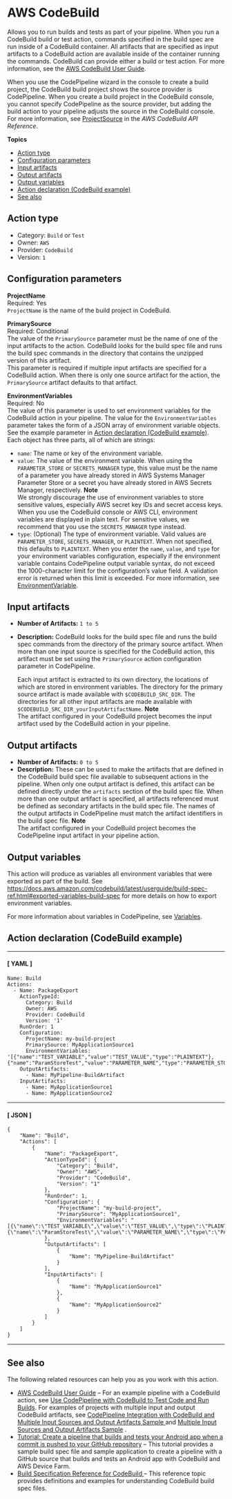 # AWS CodeBuild<a name="action-reference-CodeBuild"></a>

Allows you to run builds and tests as part of your pipeline\. When you run a CodeBuild build or test action, commands specified in the build spec are run inside of a CodeBuild container\. All artifacts that are specified as input artifacts to a CodeBuild action are available inside of the container running the commands\. CodeBuild can provide either a build or test action\. For more information, see the [AWS CodeBuild User Guide](https://docs.aws.amazon.com/codebuild/latest/userguide/)\.

When you use the CodePipeline wizard in the console to create a build project, the CodeBuild build project shows the source provider is CodePipeline\. When you create a build project in the CodeBuild console, you cannot specify CodePipeline as the source provider, but adding the build action to your pipeline adjusts the source in the CodeBuild console\. For more information, see [ProjectSource](https://docs.aws.amazon.com/codebuild/latest/APIReference/API_ProjectSource.html) in the *AWS CodeBuild API Reference*\.

**Topics**
+ [Action type](#action-reference-CodeBuild-type)
+ [Configuration parameters](#action-reference-CodeBuild-config)
+ [Input artifacts](#action-reference-CodeBuild-input)
+ [Output artifacts](#action-reference-CodeBuild-output)
+ [Output variables](#action-reference-CodeBuild-variables)
+ [Action declaration \(CodeBuild example\)](#action-reference-CodeBuild-example)
+ [See also](#action-reference-CodeBuild-links)

## Action type<a name="action-reference-CodeBuild-type"></a>
+ Category: `Build` or `Test`
+ Owner: `AWS`
+ Provider: `CodeBuild`
+ Version: `1`

## Configuration parameters<a name="action-reference-CodeBuild-config"></a>

**ProjectName**  
Required: Yes  
`ProjectName` is the name of the build project in CodeBuild\.

**PrimarySource**  
Required: Conditional  
The value of the `PrimarySource` parameter must be the name of one of the input artifacts to the action\. CodeBuild looks for the build spec file and runs the build spec commands in the directory that contains the unzipped version of this artifact\.  
This parameter is required if multiple input artifacts are specified for a CodeBuild action\. When there is only one source artifact for the action, the `PrimarySource` artifact defaults to that artifact\.

**EnvironmentVariables**  
Required: No  
The value of this parameter is used to set environment variables for the CodeBuild action in your pipeline\. The value for the `EnvironmentVariables` parameter takes the form of a JSON array of environment variable objects\. See the example parameter in [Action declaration \(CodeBuild example\)](#action-reference-CodeBuild-example)\.  
Each object has three parts, all of which are strings:  
+ `name`: The name or key of the environment variable\. 
+ `value`: The value of the environment variable\. When using the `PARAMETER_STORE` or `SECRETS_MANAGER` type, this value must be the name of a parameter you have already stored in AWS Systems Manager Parameter Store or a secret you have already stored in AWS Secrets Manager, respectively\.
**Note**  
We strongly discourage the use of environment variables to store sensitive values, especially AWS secret key IDs and secret access keys\. When you use the CodeBuild console or AWS CLI, environment variables are displayed in plain text\. For sensitive values, we recommend that you use the `SECRETS_MANAGER` type instead\. 
+ `type`: \(Optional\) The type of environment variable\. Valid values are `PARAMETER_STORE`, `SECRETS_MANAGER`, or `PLAINTEXT`\. When not specified, this defaults to `PLAINTEXT`\.
When you enter the `name`, `value`, and `type` for your environment variables configuration, especially if the environment variable contains CodePipeline output variable syntax, do not exceed the 1000\-character limit for the configuration’s value field\. A validation error is returned when this limit is exceeded\.
For more information, see [ EnvironmentVariable](https://docs.aws.amazon.com/codebuild/latest/APIReference/API_EnvironmentVariable.html)\.

## Input artifacts<a name="action-reference-CodeBuild-input"></a>
+ **Number of Artifacts:** `1 to 5`
+ **Description:** CodeBuild looks for the build spec file and runs the build spec commands from the directory of the primary source artifact\. When more than one input source is specified for the CodeBuild action, this artifact must be set using the `PrimarySource` action configuration parameter in CodePipeline\. 

  Each input artifact is extracted to its own directory, the locations of which are stored in environment variables\. The directory for the primary source artifact is made available with `$CODEBUILD_SRC_DIR`\. The directories for all other input artifacts are made available with `$CODEBUILD_SRC_DIR_yourInputArtifactName`\.
**Note**  
The artifact configured in your CodeBuild project becomes the input artifact used by the CodeBuild action in your pipeline\.

## Output artifacts<a name="action-reference-CodeBuild-output"></a>
+ **Number of Artifacts:** `0 to 5` 
+ **Description:** These can be used to make the artifacts that are defined in the CodeBuild build spec file available to subsequent actions in the pipeline\. When only one output artifact is defined, this artifact can be defined directly under the `artifacts` section of the build spec file\. When more than one output artifact is specified, all artifacts referenced must be defined as secondary artifacts in the build spec file\. The names of the output artifacts in CodePipeline must match the artifact identifiers in the build spec file\.
**Note**  
The artifact configured in your CodeBuild project becomes the CodePipeline input artifact in your pipeline action\.

## Output variables<a name="action-reference-CodeBuild-variables"></a>

This action will produce as variables all environment variables that were exported as part of the build\. See [https://docs\.aws\.amazon\.com/codebuild/latest/userguide/build\-spec\-ref\.html\#exported\-variables\-build\-spec](https://docs.aws.amazon.com/codebuild/latest/userguide/build-spec-ref.html#exported-variables-build-spec) for more details on how to export environment variables\.

For more information about variables in CodePipeline, see [Variables](reference-variables.md)\.

## Action declaration \(CodeBuild example\)<a name="action-reference-CodeBuild-example"></a>

------
#### [ YAML ]

```
Name: Build
Actions:
  - Name: PackageExport
    ActionTypeId:
      Category: Build
      Owner: AWS
      Provider: CodeBuild
      Version: '1'
    RunOrder: 1
    Configuration:
      ProjectName: my-build-project
      PrimarySource: MyApplicationSource1
      EnvironmentVariables: '[{"name":"TEST_VARIABLE","value":"TEST_VALUE","type":"PLAINTEXT"},{"name":"ParamStoreTest","value":"PARAMETER_NAME","type":"PARAMETER_STORE"}]'
    OutputArtifacts:
      - Name: MyPipeline-BuildArtifact
    InputArtifacts:
      - Name: MyApplicationSource1
      - Name: MyApplicationSource2
```

------
#### [ JSON ]

```
{
    "Name": "Build",
    "Actions": [
        {
            "Name": "PackageExport",
            "ActionTypeId": {
                "Category": "Build",
                "Owner": "AWS",
                "Provider": "CodeBuild",
                "Version": "1"
            },
            "RunOrder": 1,
            "Configuration": {
                "ProjectName": "my-build-project",
                "PrimarySource": "MyApplicationSource1",
                "EnvironmentVariables": "[{\"name\":\"TEST_VARIABLE\",\"value\":\"TEST_VALUE\",\"type\":\"PLAINTEXT\"},{\"name\":\"ParamStoreTest\",\"value\":\"PARAMETER_NAME\",\"type\":\"PARAMETER_STORE\"}]"
            },
            "OutputArtifacts": [
                {
                    "Name": "MyPipeline-BuildArtifact"
                }
            ],
            "InputArtifacts": [
                {
                    "Name": "MyApplicationSource1"
                },
                {
                    "Name": "MyApplicationSource2"
                }
            ]
        }
    ]
}
```

------

## See also<a name="action-reference-CodeBuild-links"></a>

The following related resources can help you as you work with this action\.
+ [AWS CodeBuild User Guide](https://docs.aws.amazon.com/codebuild/latest/userguide/) – For an example pipeline with a CodeBuild action, see [Use CodePipeline with CodeBuild to Test Code and Run Builds](https://docs.aws.amazon.com/codebuild/latest/userguide/how-to-create-pipeline.html)\. For examples of projects with multiple input and output CodeBuild artifacts, see [CodePipeline Integration with CodeBuild and Multiple Input Sources and Output Artifacts Sample ](https://docs.aws.amazon.com/codebuild/latest/userguide/sample-pipeline-multi-input-output.html) and [Multiple Input Sources and Output Artifacts Sample](https://docs.aws.amazon.com/codebuild/latest/userguide/sample-multi-in-out.html) \.
+ [Tutorial: Create a pipeline that builds and tests your Android app when a commit is pushed to your GitHub repository](tutorials-codebuild-devicefarm.md) – This tutorial provides a sample build spec file and sample application to create a pipeline with a GitHub source that builds and tests an Android app with CodeBuild and AWS Device Farm\.
+ [Build Specification Reference for CodeBuild ](https://docs.aws.amazon.com/codebuild/latest/userguide/build-spec-ref.html) – This reference topic provides definitions and examples for understanding CodeBuild build spec files\. 